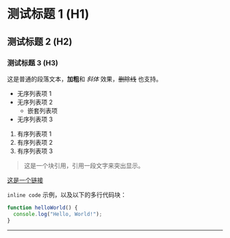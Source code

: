 # 测试标题 1 (H1)
## 测试标题 2 (H2)
### 测试标题 3 (H3)

这是普通的段落文本，**加粗**和 *斜体* 效果，~~删除线~~ 也支持。

- 无序列表项 1
- 无序列表项 2
  - 嵌套列表项
- 无序列表项 3

1. 有序列表项 1
2. 有序列表项 2
3. 有序列表项 3

> 这是一个块引用，引用一段文字来突出显示。

[这是一个链接](https://luminolsuki.moe/)

`inline code` 示例，以及以下的多行代码块：

```javascript
function helloWorld() {
  console.log("Hello, World!");
}
```

---